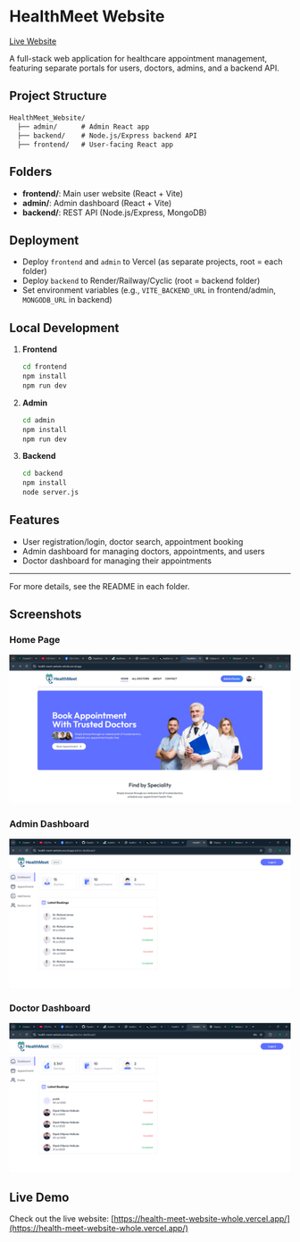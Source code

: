 # HealthMeet Website

[Live Website](https://health-meet-website-whole.vercel.app/)

A full-stack web application for healthcare appointment management, featuring separate portals for users, doctors, admins, and a backend API.

## Project Structure

```
HealthMeet_Website/
  ├── admin/      # Admin React app
  ├── backend/    # Node.js/Express backend API
  ├── frontend/   # User-facing React app
```

## Folders
- **frontend/**: Main user website (React + Vite)
- **admin/**: Admin dashboard (React + Vite)
- **backend/**: REST API (Node.js/Express, MongoDB)

## Deployment
- Deploy `frontend` and `admin` to Vercel (as separate projects, root = each folder)
- Deploy `backend` to Render/Railway/Cyclic (root = backend folder)
- Set environment variables (e.g., `VITE_BACKEND_URL` in frontend/admin, `MONGODB_URL` in backend)

## Local Development

1. **Frontend**
   ```sh
   cd frontend
   npm install
   npm run dev
   ```
2. **Admin**
   ```sh
   cd admin
   npm install
   npm run dev
   ```
3. **Backend**
   ```sh
   cd backend
   npm install
   node server.js
   ```

## Features
- User registration/login, doctor search, appointment booking
- Admin dashboard for managing doctors, appointments, and users
- Doctor dashboard for managing their appointments

---

For more details, see the README in each folder. 

## Screenshots

### Home Page
![Home Page](screenshots/homepage.png)

### Admin Dashboard
![Admin Dashboard](screenshots/admin_dashboard.png) 

### Doctor Dashboard
![Doctor Dashboard](screenshots/doctor_dashboard.png) 

## Live Demo

Check out the live website: [https://health-meet-website-whole.vercel.app/](https://health-meet-website-whole.vercel.app/) 
